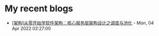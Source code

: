 # My recent blogs 
- [[架构]从零开始学软件架构：核心服务层架构设计之调度与池化](https://www.jonsam.site/2022/04/04/software-architecture-5/) - Mon, 04 Apr 2022 02:27:00 
